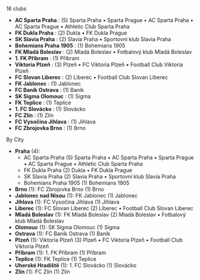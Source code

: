 16 clubs

- **AC Sparta Praha** : (5) Sparta Praha • Sparta Prague • AC Sparta Praha • AC Sparta Prague • Athletic Club Sparta Praha
- **FK Dukla Praha** : (2) Dukla • FK Dukla Prague
- **SK Slavia Praha** : (2) Slavia Praha • Sportovní klub Slavia Praha
- **Bohemians Praha 1905** : (1) Bohemians 1905
- **FK Mladá Boleslav** : (2) Mladá Boleslav • Fotbalový klub Mladá Boleslav
- **1. FK Příbram** : (1) Příbram
- **Viktoria Plzeň** : (3) Plzeň • FC Viktoria Plzeň • Football Club Viktoria Plzeň
- **FC Slovan Liberec** : (2) Liberec • Football Club Slovan Liberec
- **FK Jablonec** : (1) Jablonec
- **FC Baník Ostrava** : (1) Baník
- **SK Sigma Olomouc** : (1) Sigma
- **FK Teplice** : (1) Teplice
- **1. FC Slovácko** : (1) Slovácko
- **FC Zlín** : (1) Zlín
- **FC Vysočina Jihlava** : (1) Jihlava
- **FC Zbrojovka Brno** : (1) Brno




By City

- **Praha** (4): 
  - AC Sparta Praha  (5) Sparta Praha • AC Sparta Praha • Sparta Prague • AC Sparta Prague • Athletic Club Sparta Praha
  - FK Dukla Praha  (2) Dukla • FK Dukla Prague
  - SK Slavia Praha  (2) Slavia Praha • Sportovní klub Slavia Praha
  - Bohemians Praha 1905  (1) Bohemians 1905
- **Brno** (1): FC Zbrojovka Brno  (1) Brno
- **Jablonec nad Nisou** (1): FK Jablonec  (1) Jablonec
- **Jihlava** (1): FC Vysočina Jihlava  (1) Jihlava
- **Liberec** (1): FC Slovan Liberec  (2) Liberec • Football Club Slovan Liberec
- **Mladá Boleslav** (1): FK Mladá Boleslav  (2) Mladá Boleslav • Fotbalový klub Mladá Boleslav
- **Olomouc** (1): SK Sigma Olomouc  (1) Sigma
- **Ostrava** (1): FC Baník Ostrava  (1) Baník
- **Plzeň** (1): Viktoria Plzeň  (3) Plzeň • FC Viktoria Plzeň • Football Club Viktoria Plzeň
- **Příbram** (1): 1. FK Příbram  (1) Příbram
- **Teplice** (1): FK Teplice  (1) Teplice
- **Uherské Hradiště** (1): 1. FC Slovácko  (1) Slovácko
- **Zlín** (1): FC Zlín  (1) Zlín


